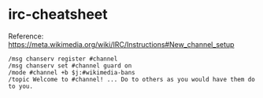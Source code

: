 # irc-cheatsheet

Reference: https://meta.wikimedia.org/wiki/IRC/Instructions#New_channel_setup

```
/msg chanserv register #channel
/msg chanserv set #channel guard on
/mode #channel +b $j:#wikimedia-bans
/topic Welcome to #channel! ... Do to others as you would have them do to you.
```
